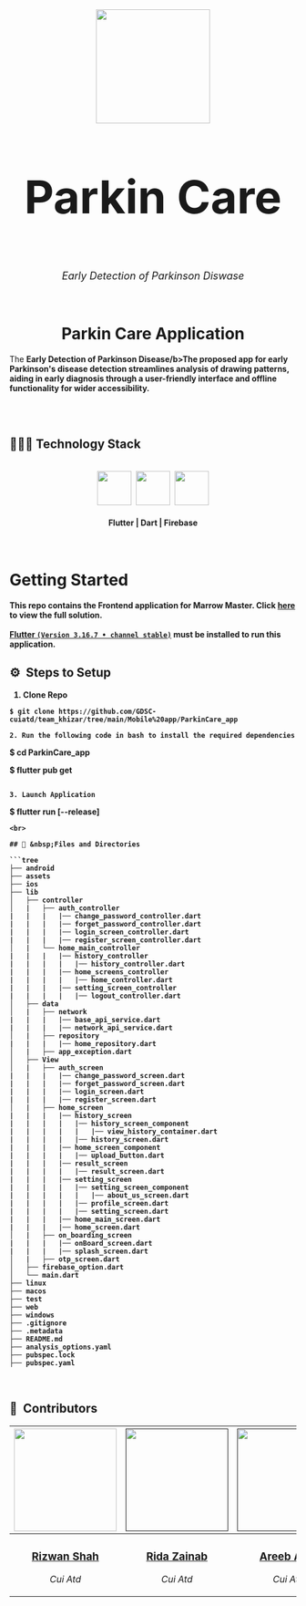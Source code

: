 <div align="center">
    <div >
        <img width="200px" borderRadius="50" src="https://github.com/GDSC-cuiatd/team_khizar/assets/102031123/a4b48fe1-76e2-4673-b9cd-5072dee71c47" alt=""/>
    </div>
    <div >
    <p style="font-size:80px;"><b>Parkin Care</b></p>
            <p style="font-size:18px"><i>Early Detection of Parkinson Diswase</i></p>
    </div>      
           
       
     
</div>
<br>

<h1 align="center">Parkin Care Application</h1>

The <b>Early Detection of Parkinson Disease/b>The proposed app for early Parkinson's disease detection streamlines analysis of drawing patterns, aiding in early diagnosis through a user-friendly interface and offline functionality for wider accessibility.
<br>
<br>
  <div >
        <img  src="../assets/app_screen.png.jpg" alt=""/>
    </div>
<be>
<br>
<h2>👨🏻‍💻 Technology Stack</h2>
<br />
<div align="center">
    <kbd>
        <img height="60" src="../assets/flutter.png"/>
    </kbd>
    <kbd>
        <img height="60" src="../assets/dart.png"/>
    </kbd>
    <kbd>
        <img height="60" src="../assets/firebase.png"/>
    </kbd>
    <h4>Flutter | Dart | Firebase</h4>
</div>

<br>

# Getting Started

This repo contains the <b>Frontend application</b> for Marrow Master. Click [here](https://github.com/GDSC-cuiatd/marrow_master) to view the full solution.
<br><br>
[Flutter `(Version 3.16.7 • channel stable)`](https://docs.flutter.dev/get-started/install) must be installed to run this application.

## ⚙️ &nbsp;Steps to Setup

1. Clone Repo

```
$ git clone https://github.com/GDSC-cuiatd/team_khizar/tree/main/Mobile%20app/ParkinCare_app

2. Run the following code in bash to install the required dependencies

```
$ cd ParkinCare_app

$ flutter pub get
```

3. Launch Application

```
$ flutter run [--release]
```
<br>

## 🔑 &nbsp;Files and Directories

```tree
├── android
├── assets
├── ios
├── lib
│   ├── controller
│   |   ├── auth_controller
|   |   |   |── change_password_controller.dart
|   |   |   |── forget_password_controller.dart
|   |   |   |── login_screen_controller.dart
|   |   |   |── register_screen_controller.dart
│   |   └── home_main_controller
|   |   |   |── history_controller
|   |   |   |   |── history_controller.dart
|   |   |   |── home_screens_controller
|   |   |   |   |── home_controller.dart
|   |   |   |── setting_screen_controller
|   |   |   |   |── logout_controller.dart
│   ├── data
│   |   ├── network
|   |   |   |── base_api_service.dart
|   |   |   |── network_api_service.dart
│   |   ├── repository
|   |   |   |── home_repository.dart
│   |   ├── app_exception.dart
│   ├── View
│   |   ├── auth_screen
|   |   |   |── change_password_screen.dart
|   |   |   |── forget_password_screen.dart
|   |   |   |── login_screen.dart
|   |   |   |── register_screen.dart
│   |   ├── home_screen
|   |   |   |── history_screen
|   |   |   |   |── history_screen_component
|   |   |   |   |   |── view_history_container.dart
|   |   |   |   |── history_screen.dart
|   |   |   |── home_screen_component
|   |   |   |   |── upload_button.dart
|   |   |   |── result_screen
|   |   |   |   |── result_screen.dart
|   |   |   |── setting_screen
|   |   |   |   |── setting_screen_component
|   |   |   |   |   |── about_us_screen.dart
|   |   |   |   |── profile_screen.dart
|   |   |   |   |── setting_screen.dart
|   |   |   |── home_main_screen.dart
|   |   |   |── home_screen.dart
│   |   ├── on_boarding_screen
|   |   |   |── onBoard_screen.dart
|   |   |   |── splash_screen.dart
│   |   ├── otp_screen.dart
│   ├── firebase_option.dart
│   └── main.dart
├── linux
├── macos
├── test
├── web
├── windows
├── .gitignore
├── .metadata
├── README.md
├── analysis_options.yaml
├── pubspec.lock
├── pubspec.yaml
```

<br>

## 👥 &nbsp;Contributors

| <a href="https://github.com/rizwanshah123"><img width="180px" src="../assets/rizwan.png" alt=""/></a> | <a href=""><img width="180px" src="../assets/rida.png" alt=""/></a> | <a href=""><img width="180px" src="../assets/areeb.png" alt=""/></a> | <a href=""><img width="180px" src="../assets/rizwan.png" alt=""/></a> |
| ---------------------------------------------------------------------------------------------------------------------------------------------------------------------------------------------------------------------------------- | ----------------------------------------------------------------------------------------------------------------------------------------------------------------------------------------------------------------------------------- | -------------------------------------------------------------------------------------------------------------------------------------------------------------------------------------------------------------------------- | ----------------------------------------------------------------------------------------------------------------------------------------------------------------------------------------------------------------------------- |
| <div align="center"><h3><b><a href="https://github.com/rizwanshah123">Rizwan Shah</a></b></h3><p><i>Cui Atd</i></p></div>                                                                               | <div align="center"><h3><b><a href="">Rida Zainab</a></b></h3></a><p><i>Cui Atd</i></p></div>                                                                          | <div align="center"><h3><b><a href="">Areeb Ajab</a></b></h3></a><p><i>Cui Atd</i></p></div></a>                                                               | <div align="center"><h3><b><a href="">Maha Babar</a></b></h3></a><p><i>Cui Atd</i></p></div>
